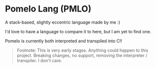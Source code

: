 # Pomelo Lang (PMLO)
A stack-based, slightly eccentric language made by me :)

I'd love to have a language to compare it to here, but I am yet to find one.

Pomelo is currently both interpreted and transpiled into C!!

> Footnote: This is very early stages.
> Anything could happen to this project.
> Breaking changes, no support, removing the interpreter / transpiler.
> I don't care.